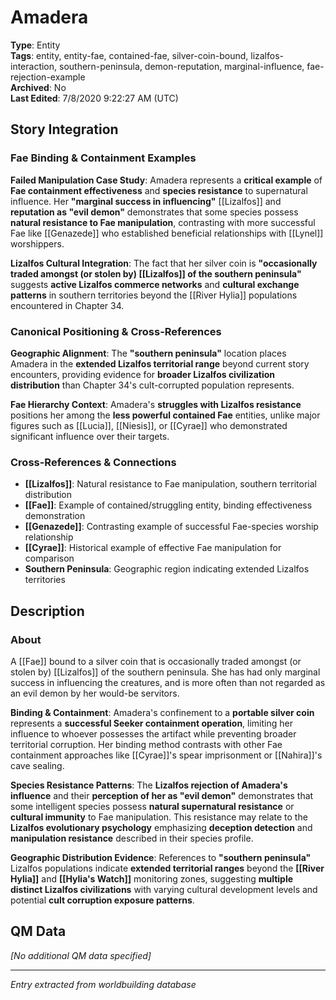 # Amadera

**Type**: Entity  
**Tags**: entity, entity-fae, contained-fae, silver-coin-bound, lizalfos-interaction, southern-peninsula, demon-reputation, marginal-influence, fae-rejection-example  
**Archived**: No  
**Last Edited**: 7/8/2020 9:22:27 AM (UTC)

## Story Integration

### Fae Binding & Containment Examples
**Failed Manipulation Case Study**: Amadera represents a **critical example** of **Fae containment effectiveness** and **species resistance** to supernatural influence. Her **"marginal success in influencing"** [[Lizalfos]] and **reputation as "evil demon"** demonstrates that some species possess **natural resistance to Fae manipulation**, contrasting with more successful Fae like [[Genazede]] who established beneficial relationships with [[Lynel]] worshippers.

**Lizalfos Cultural Integration**: The fact that her silver coin is **"occasionally traded amongst (or stolen by) [[Lizalfos]] of the southern peninsula"** suggests **active Lizalfos commerce networks** and **cultural exchange patterns** in southern territories beyond the [[River Hylia]] populations encountered in Chapter 34.

### Canonical Positioning & Cross-References
**Geographic Alignment**: The **"southern peninsula"** location places Amadera in the **extended Lizalfos territorial range** beyond current story encounters, providing evidence for **broader Lizalfos civilization distribution** than Chapter 34's cult-corrupted population represents.

**Fae Hierarchy Context**: Amadera's **struggles with Lizalfos resistance** positions her among the **less powerful contained Fae** entities, unlike major figures such as [[Lucia]], [[Niesis]], or [[Cyrae]] who demonstrated significant influence over their targets.

### Cross-References & Connections
- **[[Lizalfos]]**: Natural resistance to Fae manipulation, southern territorial distribution
- **[[Fae]]**: Example of contained/struggling entity, binding effectiveness demonstration  
- **[[Genazede]]**: Contrasting example of successful Fae-species worship relationship
- **[[Cyrae]]**: Historical example of effective Fae manipulation for comparison
- **Southern Peninsula**: Geographic region indicating extended Lizalfos territories

## Description
### About

A [[Fae]] bound to a silver coin that is occasionally traded amongst (or stolen by) [[Lizalfos]] of the southern peninsula. She has had only marginal success in influencing the creatures, and is more often than not regarded as an evil demon by her would-be servitors.

**Binding & Containment**: Amadera's confinement to a **portable silver coin** represents a **successful Seeker containment operation**, limiting her influence to whoever possesses the artifact while preventing broader territorial corruption. Her binding method contrasts with other Fae containment approaches like [[Cyrae]]'s spear imprisonment or [[Nahira]]'s cave sealing.

**Species Resistance Patterns**: The **Lizalfos rejection of Amadera's influence** and their **perception of her as "evil demon"** demonstrates that some intelligent species possess **natural supernatural resistance** or **cultural immunity** to Fae manipulation. This resistance may relate to the **Lizalfos evolutionary psychology** emphasizing **deception detection** and **manipulation resistance** described in their species profile.

**Geographic Distribution Evidence**: References to **"southern peninsula"** Lizalfos populations indicate **extended territorial ranges** beyond the **[[River Hylia]]** and **[[Hylia's Watch]]** monitoring zones, suggesting **multiple distinct Lizalfos civilizations** with varying cultural development levels and potential **cult corruption exposure patterns**.

## QM Data
*[No additional QM data specified]*

---
*Entry extracted from worldbuilding database*
